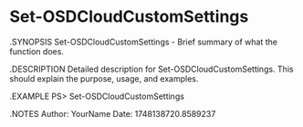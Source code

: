 # Set-OSDCloudCustomSettings

.SYNOPSIS
Set-OSDCloudCustomSettings - Brief summary of what the function does.

.DESCRIPTION
Detailed description for Set-OSDCloudCustomSettings. This should explain the purpose, usage, and examples.

.EXAMPLE
PS> Set-OSDCloudCustomSettings

.NOTES
Author: YourName
Date: 1748138720.8589237